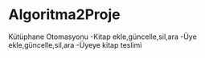 # Algoritma2Proje
Kütüphane Otomasyonu
-Kitap ekle,güncelle,sil,ara
-Üye ekle,güncelle,sil,ara
-Üyeye kitap teslimi
